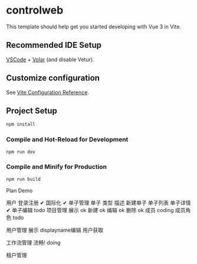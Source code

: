 # controlweb

This template should help get you started developing with Vue 3 in Vite.

## Recommended IDE Setup

[VSCode](https://code.visualstudio.com/) + [Volar](https://marketplace.visualstudio.com/items?itemName=Vue.volar) (and disable Vetur).

## Customize configuration

See [Vite Configuration Reference](https://vitejs.dev/config/).

## Project Setup

```sh
npm install
```

### Compile and Hot-Reload for Development

```sh
npm run dev
```

### Compile and Minify for Production

```sh
npm run build
```



Plan Demo 



用户 登录注册 ✔
国际化 ✔
单子管理
单子 类型 描述 新建单子 单子列表 单子详情 ✔
单子编辑 todo
项目管理
    展示 ok
    新建 ok
    编辑 ok
    删除 ok
    成员  coding
    成员角色 todo

用户管理
    展示
    displayname编辑
    用户获取


工作流管理 流畅!  doing


租户管理